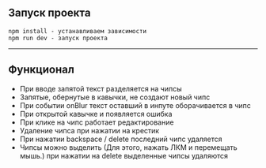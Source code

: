 ## Запуск проекта

```
npm install - устанавливаем зависимости
npm run dev - запуск проекта 
```

----

## Функционал

- При вводе запятой текст разделяется на чипсы
- Запятые, обернутые в кавычки, не создают новый чипс
- При событии onBlur текст оставший в инпуте оборачивается в чипс
- При открытой кавычке и появляется ошибка
- При клике на чипс работает редактирование
- Удаление чипса при нажатии на крестик
- При нажатии backspace / delete последний чипс удаляется 
- Чипсы можно выделить (Для этого, нажать ЛКМ и перемещать мышь.) при нажатии на delete выделенные чипсы удаляются
